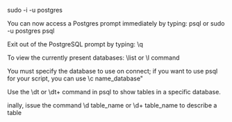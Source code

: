 sudo -i -u postgres

You can now access a Postgres prompt immediately by typing:
psql or sudo -u postgres psql

Exit out of the PostgreSQL prompt by typing:
\q

To view the currently present databases:
\list or \l command

You must specify the database to use on connect; if you want to use psql for your script, you can use
\c name_database"

Use the \dt or \dt+ command in psql to show tables in a specific database.

inally, issue the command \d table_name or \d+ table_name to describe a table
